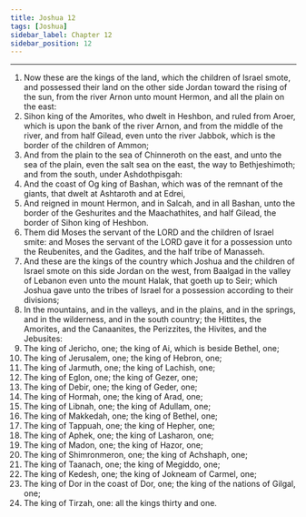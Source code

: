 ```yaml
---
title: Joshua 12
tags: [Joshua]
sidebar_label: Chapter 12
sidebar_position: 12
---
```


---
1. Now these are the kings of the land, which the children of Israel smote, and possessed their land on the other side Jordan toward the rising of the sun, from the river Arnon unto mount Hermon, and all the plain on the east:
2. Sihon king of the Amorites, who dwelt in Heshbon, and ruled from Aroer, which is upon the bank of the river Arnon, and from the middle of the river, and from half Gilead, even unto the river Jabbok, which is the border of the children of Ammon;
3. And from the plain to the sea of Chinneroth on the east, and unto the sea of the plain, even the salt sea on the east, the way to Bethjeshimoth; and from the south, under Ashdothpisgah:
4. And the coast of Og king of Bashan, which was of the remnant of the giants, that dwelt at Ashtaroth and at Edrei,
5. And reigned in mount Hermon, and in Salcah, and in all Bashan, unto the border of the Geshurites and the Maachathites, and half Gilead, the border of Sihon king of Heshbon.
6. Them did Moses the servant of the LORD and the children of Israel smite: and Moses the servant of the LORD gave it for a possession unto the Reubenites, and the Gadites, and the half tribe of Manasseh.
7. And these are the kings of the country which Joshua and the children of Israel smote on this side Jordan on the west, from Baalgad in the valley of Lebanon even unto the mount Halak, that goeth up to Seir; which Joshua gave unto the tribes of Israel for a possession according to their divisions;
8. In the mountains, and in the valleys, and in the plains, and in the springs, and in the wilderness, and in the south country; the Hittites, the Amorites, and the Canaanites, the Perizzites, the Hivites, and the Jebusites:
9. The king of Jericho, one; the king of Ai, which is beside Bethel, one;
10. The king of Jerusalem, one; the king of Hebron, one;
11. The king of Jarmuth, one; the king of Lachish, one;
12. The king of Eglon, one; the king of Gezer, one;
13. The king of Debir, one; the king of Geder, one;
14. The king of Hormah, one; the king of Arad, one;
15. The king of Libnah, one; the king of Adullam, one;
16. The king of Makkedah, one; the king of Bethel, one;
17. The king of Tappuah, one; the king of Hepher, one;
18. The king of Aphek, one; the king of Lasharon, one;
19. The king of Madon, one; the king of Hazor, one;
20. The king of Shimronmeron, one; the king of Achshaph, one;
21. The king of Taanach, one; the king of Megiddo, one;
22. The king of Kedesh, one; the king of Jokneam of Carmel, one;
23. The king of Dor in the coast of Dor, one; the king of the nations of Gilgal, one;
24. The king of Tirzah, one: all the kings thirty and one.
